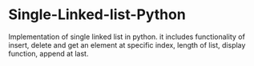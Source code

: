 # Single-Linked-list-Python
Implementation of single linked list in python. it includes functionality of insert, delete and get an element at specific index, length of list, display function, append at last.
